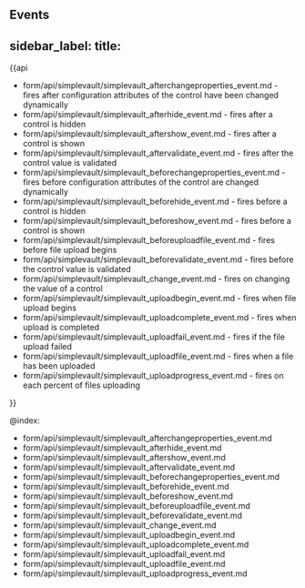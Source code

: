 Events
---
sidebar_label: 
title: 
---          

{{api
- form/api/simplevault/simplevault_afterchangeproperties_event.md - fires after configuration attributes of the control have been changed dynamically
- form/api/simplevault/simplevault_afterhide_event.md - fires after a control is hidden
- form/api/simplevault/simplevault_aftershow_event.md - fires after a control is shown
- form/api/simplevault/simplevault_aftervalidate_event.md - fires after the control value is validated
- form/api/simplevault/simplevault_beforechangeproperties_event.md - fires before configuration attributes of the control are changed dynamically
- form/api/simplevault/simplevault_beforehide_event.md - fires before a control is hidden
- form/api/simplevault/simplevault_beforeshow_event.md - fires before a control is shown
- form/api/simplevault/simplevault_beforeuploadfile_event.md - fires before file upload begins
- form/api/simplevault/simplevault_beforevalidate_event.md - fires before the control value is validated
- form/api/simplevault/simplevault_change_event.md - fires on changing the value of a control
- form/api/simplevault/simplevault_uploadbegin_event.md - fires when file upload begins
- form/api/simplevault/simplevault_uploadcomplete_event.md - fires when upload is completed
- form/api/simplevault/simplevault_uploadfail_event.md - fires if the file upload failed
- form/api/simplevault/simplevault_uploadfile_event.md - fires when a file has been uploaded
- form/api/simplevault/simplevault_uploadprogress_event.md - fires on each percent of files uploading

}}
    
@index:
- form/api/simplevault/simplevault_afterchangeproperties_event.md
- form/api/simplevault/simplevault_afterhide_event.md
- form/api/simplevault/simplevault_aftershow_event.md
- form/api/simplevault/simplevault_aftervalidate_event.md
- form/api/simplevault/simplevault_beforechangeproperties_event.md
- form/api/simplevault/simplevault_beforehide_event.md
- form/api/simplevault/simplevault_beforeshow_event.md
- form/api/simplevault/simplevault_beforeuploadfile_event.md
- form/api/simplevault/simplevault_beforevalidate_event.md
- form/api/simplevault/simplevault_change_event.md
- form/api/simplevault/simplevault_uploadbegin_event.md
- form/api/simplevault/simplevault_uploadcomplete_event.md
- form/api/simplevault/simplevault_uploadfail_event.md
- form/api/simplevault/simplevault_uploadfile_event.md
- form/api/simplevault/simplevault_uploadprogress_event.md
